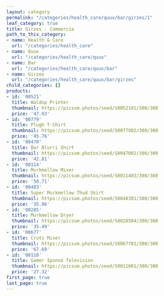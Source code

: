 ```yaml
---
layout: category
permalink: "/categories/health_care/quux/bar/girzes/1"
leaf_category: true
title: Girzes - Commercia
path_to_this_category:
- name: Health & Care
  url: "/categories/health_care"
- name: Quux
  url: "/categories/health_care/quux"
- name: Bar
  url: "/categories/health_care/quux/bar"
- name: Girzes
  url: "/categories/health_care/quux/bar/girzes"
child_categories: []
products:
- id: '00521'
  title: Waldop Printer
  thumbnail: https://picsum.photos/seed/S0052101/300/300
  price: '47.93'
- id: '00779'
  title: Plugh T-Shirt
  thumbnail: https://picsum.photos/seed/S0077902/300/300
  price: '45.76'
- id: '00470'
  title: Bar Blurri Shirt
  thumbnail: https://picsum.photos/seed/S0047002/300/300
  price: '42.81'
- id: '00114'
  title: Murkmellow Mixer
  thumbnail: https://picsum.photos/seed/S0011403/300/300
  price: '50.71'
- id: '00483'
  title: Super Murkmellow Thud Skirt
  thumbnail: https://picsum.photos/seed/S0048301/300/300
  price: '35.96'
- id: '00285'
  title: Murkmellow Dryer
  thumbnail: https://picsum.photos/seed/S0028504/300/300
  price: '35.49'
- id: '00677'
  title: Cruts Mixer
  thumbnail: https://picsum.photos/seed/S0067701/300/300
  price: '67.69'
- id: '00110'
  title: Gamer Iponno Television
  thumbnail: https://picsum.photos/seed/S0011001/300/300
  price: '27.32'
first_page: true
last_page: true
---
```

